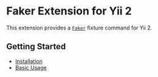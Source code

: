 Faker Extension for Yii 2
=========================

This extension provides a [`Faker`](https://github.com/fzaninotto/Faker) fixture command for Yii 2.

Getting Started
---------------

* [Installation](installation.md)
* [Basic Usage](basic-usage.md)
